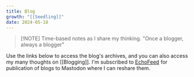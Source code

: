 ```yaml
---
title: Blog
growth: "[[Seedling]]"
date: 2024-05-18
---
```



> [!NOTE] Time-based notes as I share my thinking. 
> "Once a blogger, always a blogger"
> 

Use the links below to access the blog's archives, and you can also access my many thoughts on [[Blogging]]. I'm subscribed to [EchoFeed](https://echofeed.app) for publication of blogs to Mastodon where I can reshare them.


